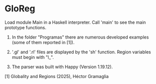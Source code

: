 # GloReg

Load  module Main in a Haskell interpreter. Call 'main' to see the main prototype functions.

1) In the folder "Programas" there are numerous developed examples (some of them reported in [1]).

2) '.gl' and '.rl' files are displayed by the 'sh' function. Region variables must begin with "l_".
   
3) The parser was built with Happy (Version 1.19.12).
   
[1] Globality and Regions (2025), Héctor Gramaglia

